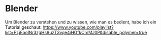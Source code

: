 # Blender
Um Blender zu verstehen und zu wissen, wie man es bedient, habe ich ein Tutorial geschaut:
https://www.youtube.com/playlist?list=PLjEaoINr3zgHs8uzT3yqe4iHGfkCmMJ0P&disable_polymer=true 

